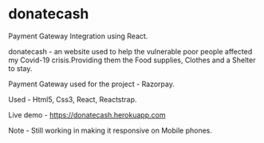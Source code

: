 # donatecash
Payment Gateway Integration using React.

donatecash - an website used to help the vulnerable poor people affected my Covid-19 crisis.Providing them the Food supplies, Clothes and a Shelter to stay.

Payment Gateway used for the project - Razorpay.

Used - Html5, Css3, React, Reactstrap.


Live demo - https://donatecash.herokuapp.com

Note - Still working in making it responsive on Mobile phones.


